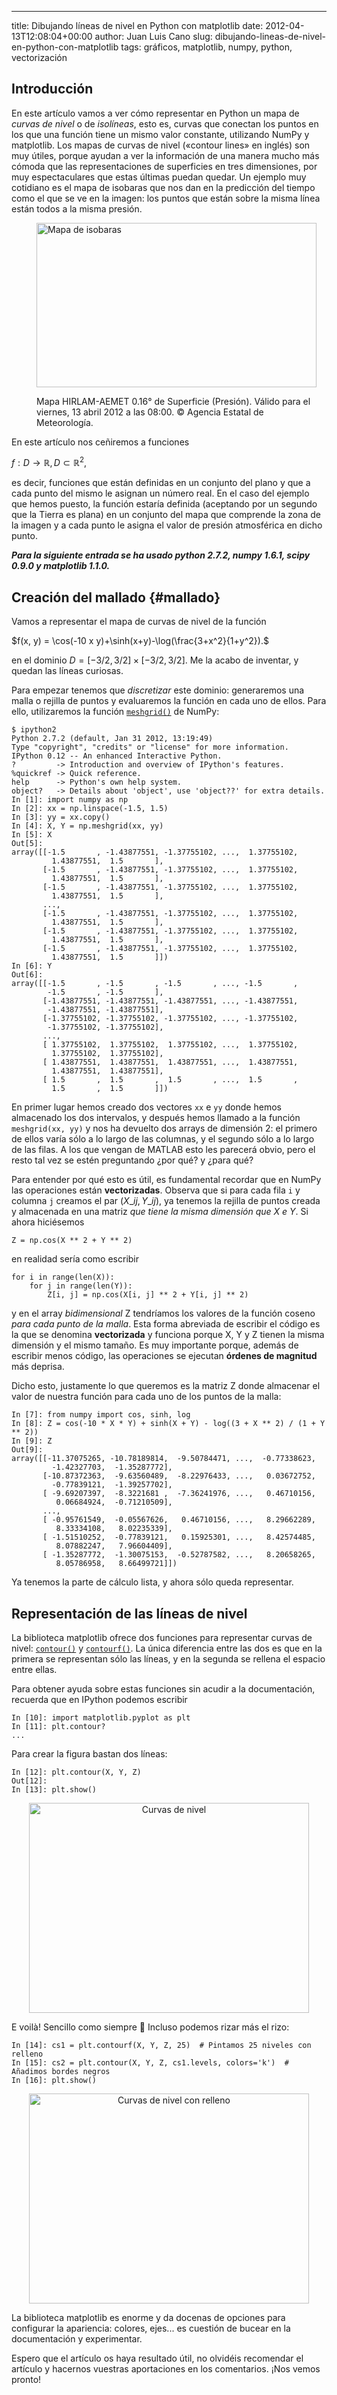 ---
title: Dibujando líneas de nivel en Python con matplotlib
date: 2012-04-13T12:08:04+00:00
author: Juan Luis Cano
slug: dibujando-lineas-de-nivel-en-python-con-matplotlib
tags: gráficos, matplotlib, numpy, python, vectorización

## Introducción

En este artículo vamos a ver cómo representar en Python un mapa de _curvas de nivel_ o de _isolíneas_, esto es, curvas que conectan los puntos en los que una función tiene un mismo valor constante, utilizando NumPy y matplotlib. Los mapas de curvas de nivel («contour lines» en inglés) son muy útiles, porque ayudan a ver la información de una manera mucho más cómoda que las representaciones de superficies en tres dimensiones, por muy espectaculares que estas últimas puedan quedar. Un ejemplo muy cotidiano es el mapa de isobaras que nos dan en la predicción del tiempo como el que se ve en la imagen: los puntos que están sobre la misma línea están todos a la misma presión.<figure id="attachment_156" style="width: 448px" class="wp-caption aligncenter">

[<img class=" wp-image-156  " title="Mapa de isobaras" src="http://pybonacci.org/wp-content/uploads/2012/04/2012041300006_ww_i1x0w006.gif" alt="Mapa de isobaras" width="448" height="263" />](http://pybonacci.org/wp-content/uploads/2012/04/2012041300006_ww_i1x0w006.gif)<figcaption class="wp-caption-text">Mapa HIRLAM-AEMET 0.16° de Superficie (Presión). Válido para el viernes, 13 abril 2012 a las 08:00. © Agencia Estatal de Meteorología.</figcaption></figure> 

<!--more-->

En este artículo nos ceñiremos a funciones

$f: D \longrightarrow \mathbb{R}, D \subset \mathbb{R}^2,$

es decir, funciones que están definidas en un conjunto del plano y que a cada punto del mismo le asignan un número real. En el caso del ejemplo que hemos puesto, la función estaría definida (aceptando por un segundo que la Tierra es plana) en un conjunto del mapa que comprende la zona de la imagen y a cada punto le asigna el valor de presión atmosférica en dicho punto.

_**Para la siguiente entrada se ha usado python 2.7.2, numpy 1.6.1, scipy 0.9.0 y matplotlib 1.1.0.**_

## Creación del mallado {#mallado}

Vamos a representar el mapa de curvas de nivel de la función

$f(x, y) = \cos(-10 x y)+\sinh(x+y)-\log(\frac{3+x^2}{1+y^2}).$

en el dominio $D = [-3 / 2, 3 / 2] \times [-3 / 2, 3 / 2]$. Me la acabo de inventar, y quedan las líneas curiosas.

Para empezar tenemos que _discretizar_ este dominio: generaremos una malla o rejilla de puntos y evaluaremos la función en cada uno de ellos. Para ello, utilizaremos la función [`meshgrid()`](http://docs.scipy.org/doc/numpy-1.6.0/reference/generated/numpy.meshgrid.html) de NumPy:

<pre><code class="language-python">$ ipython2
Python 2.7.2 (default, Jan 31 2012, 13:19:49)
Type "copyright", "credits" or "license" for more information.
IPython 0.12 -- An enhanced Interactive Python.
?         -&gt; Introduction and overview of IPython's features.
%quickref -&gt; Quick reference.
help      -&gt; Python's own help system.
object?   -&gt; Details about 'object', use 'object??' for extra details.
In [1]: import numpy as np
In [2]: xx = np.linspace(-1.5, 1.5)
In [3]: yy = xx.copy()
In [4]: X, Y = np.meshgrid(xx, yy)
In [5]: X
Out[5]:
array([[-1.5       , -1.43877551, -1.37755102, ...,  1.37755102,
         1.43877551,  1.5       ],
       [-1.5       , -1.43877551, -1.37755102, ...,  1.37755102,
         1.43877551,  1.5       ],
       [-1.5       , -1.43877551, -1.37755102, ...,  1.37755102,
         1.43877551,  1.5       ],
       ...,
       [-1.5       , -1.43877551, -1.37755102, ...,  1.37755102,
         1.43877551,  1.5       ],
       [-1.5       , -1.43877551, -1.37755102, ...,  1.37755102,
         1.43877551,  1.5       ],
       [-1.5       , -1.43877551, -1.37755102, ...,  1.37755102,
         1.43877551,  1.5       ]])
In [6]: Y
Out[6]:
array([[-1.5       , -1.5       , -1.5       , ..., -1.5       ,
        -1.5       , -1.5       ],
       [-1.43877551, -1.43877551, -1.43877551, ..., -1.43877551,
        -1.43877551, -1.43877551],
       [-1.37755102, -1.37755102, -1.37755102, ..., -1.37755102,
        -1.37755102, -1.37755102],
       ...,
       [ 1.37755102,  1.37755102,  1.37755102, ...,  1.37755102,
         1.37755102,  1.37755102],
       [ 1.43877551,  1.43877551,  1.43877551, ...,  1.43877551,
         1.43877551,  1.43877551],
       [ 1.5       ,  1.5       ,  1.5       , ...,  1.5       ,
         1.5       ,  1.5       ]])</code></pre>

En primer lugar hemos creado dos vectores `xx` e `yy` donde hemos almacenado los dos intervalos, y después hemos llamado a la función `meshgrid(xx, yy)` y nos ha devuelto dos arrays de dimensión 2: el primero de ellos varía sólo a lo largo de las columnas, y el segundo sólo a lo largo de las filas. A los que vengan de MATLAB esto les parecerá obvio, pero el resto tal vez se estén preguntando ¿por qué? y ¿para qué?

Para entender por qué esto es útil, es fundamental recordar que en NumPy las operaciones están **vectorizadas**. Observa que si para cada fila `i` y columna `j` creamos el par $(X\_{ij}, Y\_{ij})$, ya tenemos la rejilla de puntos creada y almacenada en una matriz _que tiene la misma dimensión que X e Y_. Si ahora hiciésemos

<pre><code class="language-python">Z = np.cos(X ** 2 + Y ** 2)</code></pre>

en realidad sería como escribir

<pre><code class="language-python">for i in range(len(X)):
    for j in range(len(Y)):
        Z[i, j] = np.cos(X[i, j] ** 2 + Y[i, j] ** 2)</code></pre>

y en el array _bidimensional_ Z tendríamos los valores de la función coseno _para cada punto de la malla_. Esta forma abreviada de escribir el código es la que se denomina **vectorizada** y funciona porque X, Y y Z tienen la misma dimensión y el mismo tamaño. Es muy importante porque, además de escribir menos código, las operaciones se ejecutan **órdenes de magnitud** más deprisa.

Dicho esto, justamente lo que queremos es la matriz Z donde almacenar el valor de nuestra función para cada uno de los puntos de la malla:

<pre><code class="language-python">In [7]: from numpy import cos, sinh, log
In [8]: Z = cos(-10 * X * Y) + sinh(X + Y) - log((3 + X ** 2) / (1 + Y ** 2))
In [9]: Z
Out[9]:
array([[-11.37075265, -10.78189814,  -9.50784471, ...,  -0.77338623,
         -1.42327703,  -1.35287772],
       [-10.87372363,  -9.63560489,  -8.22976433, ...,   0.03672752,
         -0.77839121,  -1.39257702],
       [ -9.69207397,  -8.3221681 ,  -7.36241976, ...,   0.46710156,
          0.06684924,  -0.71210509],
       ...,
       [ -0.95761549,  -0.05567626,   0.46710156, ...,   8.29662289,
          8.33334108,   8.02235339],
       [ -1.51510252,  -0.77839121,   0.15925301, ...,   8.42574485,
          8.07882247,   7.96604409],
       [ -1.35287772,  -1.30075153,  -0.52787582, ...,   8.20658265,
          8.05786958,   8.66499721]])</code></pre>

Ya tenemos la parte de cálculo lista, y ahora sólo queda representar.

## Representación de las líneas de nivel

La biblioteca matplotlib ofrece dos funciones para representar curvas de nivel: [`contour()`](http://matplotlib.sourceforge.net/api/pyplot_api.html#matplotlib.pyplot.contour) y [`contourf()`](http://matplotlib.sourceforge.net/api/pyplot_api.html#matplotlib.pyplot.contourf). La única diferencia entre las dos es que en la primera se representan sólo las líneas, y en la segunda se rellena el espacio entre ellas.

Para obtener ayuda sobre estas funciones sin acudir a la documentación, recuerda que en IPython podemos escribir

<pre><code class="language-python">In [10]: import matplotlib.pyplot as plt
In [11]: plt.contour?
...</code></pre>

Para crear la figura bastan dos líneas:

<pre><code class="language-python">In [12]: plt.contour(X, Y, Z)
Out[12]:
In [13]: plt.show()</code></pre>

<p style="text-align:center">
  <a href="http://pybonacci.org/wp-content/uploads/2012/04/rare_contour.png"><img class="aligncenter  wp-image-164" title="Curvas de nivel" src="http://pybonacci.org/wp-content/uploads/2012/04/rare_contour.png" alt="Curvas de nivel" width="448" height="336" srcset="https://pybonacci.es/wp-content/uploads/2012/04/rare_contour.png 800w, https://pybonacci.es/wp-content/uploads/2012/04/rare_contour-300x225.png 300w" sizes="(max-width: 448px) 100vw, 448px" /></a>
</p>

E voilà! Sencillo como siempre 🙂 Incluso podemos rizar más el rizo:

<pre><code class="language-python">In [14]: cs1 = plt.contourf(X, Y, Z, 25)  # Pintamos 25 niveles con relleno
In [15]: cs2 = plt.contour(X, Y, Z, cs1.levels, colors='k')  # Añadimos bordes negros
In [16]: plt.show()</code></pre>

<p style="text-align:center">
  <a href="http://pybonacci.org/wp-content/uploads/2012/04/rare_contour_f.png"><img class="aligncenter  wp-image-165" title="Curvas de nivel con relleno" src="http://pybonacci.org/wp-content/uploads/2012/04/rare_contour_f.png" alt="Curvas de nivel con relleno" width="448" height="336" srcset="https://pybonacci.es/wp-content/uploads/2012/04/rare_contour_f.png 800w, https://pybonacci.es/wp-content/uploads/2012/04/rare_contour_f-300x225.png 300w" sizes="(max-width: 448px) 100vw, 448px" /></a>
</p>

La biblioteca matplotlib es enorme y da docenas de opciones para configurar la apariencia: colores, ejes... es cuestión de bucear en la documentación y experimentar.

Espero que el artículo os haya resultado útil, no olvidéis recomendar el artículo y hacernos vuestras aportaciones en los comentarios. ¡Nos vemos pronto!